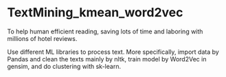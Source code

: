 # TextMining_kmean_word2vec
To help human efficient reading, saving lots of time and laboring with millions of hotel reviews.

Use different ML libraries to process text. More specifically, import data by Pandas and clean the texts
mainly by nltk, train model by Word2Vec in gensim, and do clustering with sk-learn.
